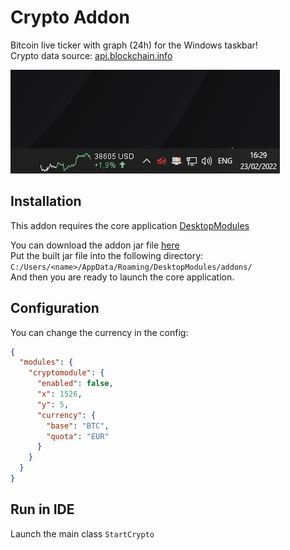 # Crypto Addon
Bitcoin live ticker with graph (24h) for the Windows taskbar!<br>
Crypto data source: [api.blockchain.info](https://api.blockchain.info)

![Preview](.github/assets/preview.png)

## Installation
This addon requires the core application [DesktopModules](https://github.com/LabyStudio/desktopmodules)

You can download the addon jar file [here](https://github.com/LabyStudio/crypto-addon/releases/) <br>
Put the built jar file into the following directory: ``C:/Users/<name>/AppData/Roaming/DesktopModules/addons/``<br>
And then you are ready to launch the core application.

## Configuration

You can change the currency in the config:
```json
{
  "modules": {
    "cryptomodule": {
      "enabled": false,
      "x": 1526,
      "y": 5,
      "currency": {
        "base": "BTC",
        "quota": "EUR"
      }
    }
  }
}
```

## Run in IDE
Launch the main class ``StartCrypto``